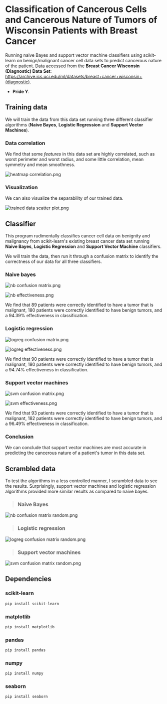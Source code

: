 # Classification of Cancerous Cells and Cancerous Nature of Tumors of Wisconsin Patients with Breast Cancer
Running naive Bayes and support vector machine classifiers using scikit-learn on benign/malignant cancer 
cell data sets to predict cancerous nature of the patient. Data accessed from the
**Breast Cancer Wisconsin (Diagnostic) Data Set**:
https://archive.ics.uci.edu/ml/datasets/breast+cancer+wisconsin+(diagnostic).
- **Pride Y**.

## Training data

We will train the data from this data set running three different classifier algorithms (**Naive Bayes**, 
**Logistic Regression** and **Support Vector Machines**).

### Data correlation

We find that some *features* in this data set are highly correlated, such as worst perimeter and worst
radius, and some little correlation, mean symmetry and mean smoothness.

![heatmap correlation.png](readme%2Fheatmap%20correlation.png)

### Visualization

We can also visualize the separability of our trained data.

![trained data scatter plot.png](readme%2Ftrained%20data%20scatter%20plot.png)

## Classifier

This program rudimentally classifies cancer cell data on benignity and malignancy from scikit-learn's 
existing breast cancer data set running **Naive Bayes**, **Logistic Regression** and 
**Support Vector Machine** classifiers.

We will train the data, then run it through a confusion matrix to identify the correctness of our data
for all three classifiers.

### Naive bayes

![nb confusion matrix.png](readme%2Fnb%20confusion%20matrix.png)

![nb effectiveness.png](readme%2Fnb%20effectiveness.png)

We find that 89 patients were correctly identified to have a tumor that is malignant, 180 patients were 
correctly identified to have benign tumors, and a 94.39% effectiveness in classification.

### Logistic regression

![logreg confusion matrix.png](readme%2Flogreg%20confusion%20matrix.png)

![logreg effectiveness.png](readme%2Flogreg%20effectiveness.png)

We find that 90 patients were correctly identified to have a tumor that is malignant, 180 patients were 
correctly identified to have benign tumors, and a 94.74% effectiveness in classification.

### Support vector machines

![svm confusion matrix.png](readme%2Fsvm%20confusion%20matrix.png)

![svm effectiveness.png](readme%2Fsvm%20effectiveness.png)

We find that 93 patients were correctly identified to have a tumor that is malignant, 182 patients were 
correctly identified to have benign tumors, and a 96.49% effectiveness in classification.

### Conclusion

We can conclude that support vector machines are most accurate in predicting the cancerous nature of
a patient's tumor in this data set.

## Scrambled data

To test the algorithms in a less controlled manner, I scrambled data to see the results. Surprisingly,
support vector machines and logistic regression algorithms provided more similar results as compared to
naive bayes.

> ### Naive Bayes

![nb confusion matrix random.png](readme%2Fnb%20confusion%20matrix%20random.png)

> ### Logistic regression

![logreg confusion matrix random.png](readme%2Flogreg%20confusion%20matrix%20random.png)

> ### Support vector machines

![svm confusion matrix random.png](readme%2Fsvm%20confusion%20matrix%20random.png)

## Dependencies

### scikit-learn
```js
pip install scikit-learn
```

### matplotlib
```js
pip install matplotlib
```

### pandas
```js
pip install pandas
```

### numpy
```js
pip install numpy
```

### seaborn
```js
pip install seaborn
```